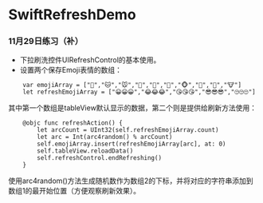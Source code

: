 # SwiftRefreshDemo
### 11月29日练习（补）
* 下拉刷洗控件UIRefreshControl的基本使用。
* 设置两个保存Emoji表情的数组：
```
    var emojiArray = ["🐶","🐱","🐭","🐰","🐼","🐷","🐵","🦄","🐔","🐮"]
    let refreshEmojiArray = ["😀😀😀","😂😂😂","😘😘😘","😎😎😎","🙄🙄🙄"]
```
其中第一个数组是tableView默认显示的数据，第二个则是提供给刷新方法使用：
```
    @objc func refreshAction() {
        let arcCount = UInt32(self.refreshEmojiArray.count)
        let arc = Int(arc4random() % arcCount)
        self.emojiArray.insert(refreshEmojiArray[arc], at: 0)
        self.tableView.reloadData()
        self.refreshControl.endRefreshing()
    }
```
使用arc4random()方法生成随机数作为数组2的下标，并将对应的字符串添加到数组1的最开始位置（方便观察刷新效果）。
